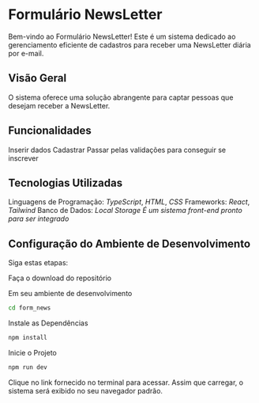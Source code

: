 # Formulário NewsLetter

Bem-vindo ao Formulário NewsLetter! Este é um sistema dedicado ao gerenciamento eficiente de cadastros para receber uma NewsLetter diária por e-mail.

## Visão Geral

O sistema oferece uma solução abrangente para captar pessoas que desejam receber a NewsLetter.

## Funcionalidades

Inserir dados
Cadastrar
Passar pelas validações para conseguir se inscrever

## Tecnologias Utilizadas

Linguagens de Programação: _TypeScript_, _HTML_, _CSS_
Frameworks: _React_, _Tailwind_
Banco de Dados: _Local Storage_
_É um sistema front-end pronto para ser integrado_

## Configuração do Ambiente de Desenvolvimento

Siga estas etapas:

Faça o download do repositório

Em seu ambiente de desenvolvimento

```bash
cd form_news
```

Instale as Dependências

```bash
npm install
```

Inicie o Projeto

```bash
npm run dev
```

Clique no link fornecido no terminal para acessar. Assim que carregar, o sistema será exibido no seu navegador padrão.
